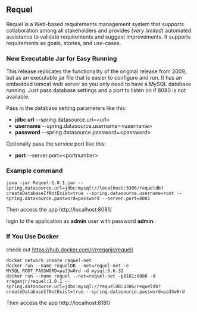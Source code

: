 ## Requel

Requel is a Web-based requirements management system that supports collaboration among all stakeholders and provides (_very limited_) automated assistance to validate requirements and suggest improvements. It supports requirements as goals, stories, and use-cases.

### New Executable Jar for Easy Running

This release replicates the functionality of the original release from 2009, but as an executable jar file that is easier to configure and run. It has an embedded tomcat web server so you only need to have a MySQL database running. Just pass database settings and a port to listen on if 8080 is not available:

Pass in the database setting parameters like this:

* **jdbc url** --spring.datasource.url=\<url\>
* **username** --spring.datasource.username=\<username\>
* **password** --spring.datasource.password=\<password\>
 
Optionally pass the service port like this:

* **port** --server.port=\<portnumber\>

### Example command

```
java -jar Requel-1.0.1.jar --spring.datasource.url=jdbc:mysql://localhost:3306/requeldb?createDatabaseIfNotExist=true --spring.datasource.username=root --spring.datasource.password=password --server.port=8081
```

Then access the app http://localhost:8081/

login to the application as **admin** user with password **admin**.

### If You Use Docker
check out  https://hub.docker.com/r/rreganjr/requel/

```
docker network create requel-net
docker run --name requelDB --net=requel-net -e MYSQL_ROOT_PASSWORD=pa33w0rd -d mysql:5.6.32
docker run --name requel --net=requel-net -p8181:8080 -d rreganjr/requel:1.0.1 --spring.datasource.url=jdbc:mysql://requelDB:3306/requeldb?createDatabaseIfNotExist=true --spring.datasource.password=pa33w0rd
```
Then access the app http://localhost:8181/
